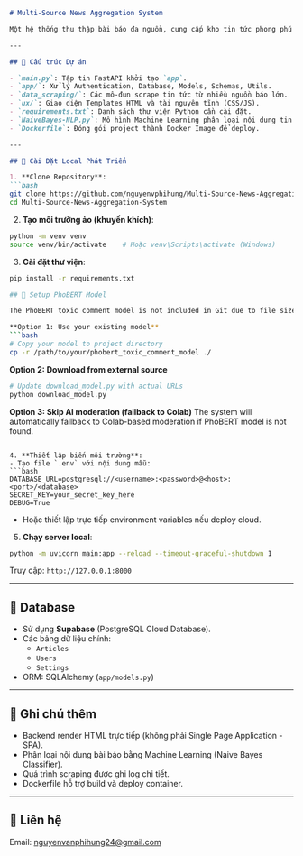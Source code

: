 ```markdown
# Multi-Source News Aggregation System

Một hệ thống thu thập bài báo đa nguồn, cung cấp kho tin tức phong phú cho bạn đọc, tích hợp Machine Learning để phân loại nội dung dựa trên bộ dữ liệu hơn 5000 bài báo được gắn nhãn chuẩn. Hệ thống đồng thời hỗ trợ các chức năng dành riêng cho tác giả. Bộ dữ liệu được xây dựng bài bản bằng cách thu thập bài viết theo từng danh mục cụ thể, đảm bảo chất lượng huấn luyện.

---

## 🔹 Cấu trúc Dự án

- `main.py`: Tập tin FastAPI khởi tạo `app`.
- `app/`: Xử lý Authentication, Database, Models, Schemas, Utils.
- `data_scraping/`: Các mô-đun scrape tin tức từ nhiều nguồn báo lớn.
- `ux/`: Giao diện Templates HTML và tài nguyên tĩnh (CSS/JS).
- `requirements.txt`: Danh sách thư viện Python cần cài đặt.
- `NaiveBayes-NLP.py`: Mô hình Machine Learning phân loại nội dung tin tức.
- `Dockerfile`: Đóng gói project thành Docker Image để deploy.

---

## 🔹 Cài Đặt Local Phát Triển

1. **Clone Repository**:
```bash
git clone https://github.com/nguyenvphihung/Multi-Source-News-Aggregation-System.git
cd Multi-Source-News-Aggregation-System
```

2. **Tạo môi trường ảo (khuyến khích)**:
```bash
python -m venv venv
source venv/bin/activate    # Hoặc venv\Scripts\activate (Windows)
```

3. **Cài đặt thư viện**:
```bash
pip install -r requirements.txt

## 🤖 Setup PhoBERT Model

The PhoBERT toxic comment model is not included in Git due to file size (515MB).

**Option 1: Use your existing model**
```bash
# Copy your model to project directory
cp -r /path/to/your/phobert_toxic_comment_model ./
```

**Option 2: Download from external source**
```bash
# Update download_model.py with actual URLs
python download_model.py
```

**Option 3: Skip AI moderation (fallback to Colab)**
The system will automatically fallback to Colab-based moderation if PhoBERT model is not found.
```

4. **Thiết lập biến môi trường**:
- Tạo file `.env` với nội dung mẫu:
```bash
DATABASE_URL=postgresql://<username>:<password>@<host>:<port>/<database>
SECRET_KEY=your_secret_key_here
DEBUG=True
```
- Hoặc thiết lập trực tiếp environment variables nếu deploy cloud.

5. **Chạy server local**:
```bash
python -m uvicorn main:app --reload --timeout-graceful-shutdown 1
```
Truy cập: `http://127.0.0.1:8000`

---

## 🔹 Database

- Sử dụng **Supabase** (PostgreSQL Cloud Database).
- Các bảng dữ liệu chính:
  - `Articles`
  - `Users`
  - `Settings`
- ORM: SQLAlchemy (`app/models.py`)

---

## 🔹 Ghi chú thêm

- Backend render HTML trực tiếp (không phải Single Page Application - SPA).
- Phân loại nội dung bài báo bằng Machine Learning (Naive Bayes Classifier).
- Quá trình scraping được ghi log chi tiết.
- Dockerfile hỗ trợ build và deploy container.

---

## 🔹 Liên hệ
Email: nguyenvanphihung24@gmail.com